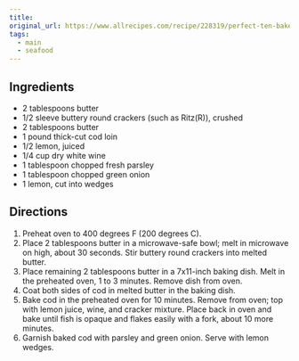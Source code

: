 ```yaml
---
title: 
original_url: https://www.allrecipes.com/recipe/228319/perfect-ten-baked-cod/
tags:
  - main
  - seafood
---
```


## Ingredients

* 2 tablespoons butter
* 1/2 sleeve buttery round crackers (such as Ritz(R)), crushed
* 2 tablespoons butter
* 1 pound thick-cut cod loin
* 1/2 lemon, juiced
* 1/4 cup dry white wine
* 1 tablespoon chopped fresh parsley
* 1 tablespoon chopped green onion
* 1 lemon, cut into wedges

## Directions

1. Preheat oven to 400 degrees F (200 degrees C).
1. Place 2 tablespoons butter in a microwave-safe bowl; melt in microwave on high, about 30 seconds. Stir buttery round crackers into melted butter.
1. Place remaining 2 tablespoons butter in a 7x11-inch baking dish. Melt in the preheated oven, 1 to 3 minutes. Remove dish from oven.
1. Coat both sides of cod in melted butter in the baking dish.
1. Bake cod in the preheated oven for 10 minutes. Remove from oven; top with lemon juice, wine, and cracker mixture. Place back in oven and bake until fish is opaque and flakes easily with a fork, about 10 more minutes.
1. Garnish baked cod with parsley and green onion. Serve with lemon wedges.